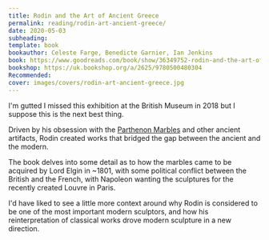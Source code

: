 ```yaml
---
title: Rodin and the Art of Ancient Greece
permalink: reading/rodin-art-ancient-greece/
date: 2020-05-03
subheading: 
template: book
bookauthor: Celeste Farge, Benedicte Garnier, Ian Jenkins
book: https://www.goodreads.com/book/show/36349752-rodin-and-the-art-of-ancient-greece
bookshop: https://uk.bookshop.org/a/2625/9780500480304
Recommended:
cover: images/covers/rodin-art-ancient-greece.jpg
---
```


I'm gutted I missed this exhibition at the British Museum in 2018 but I suppose this is the next best thing.

Driven by his obsession with the [Parthenon Marbles](https://en.wikipedia.org/wiki/Elgin_Marbles) and other ancient artifacts, Rodin created works that bridged the gap between the ancient and the modern.

The book delves into some detail as to how the marbles came to be acquired by Lord Elgin in ~1801, with some political conflict between the British and the French, with Napoleon wanting the sculptures for the recently created Louvre in Paris. 

I'd have liked to see a little more context around why Rodin is considered to be one of the most important modern sculptors, and how his reinterpretation of classical works drove modern sculpture in a new direction.